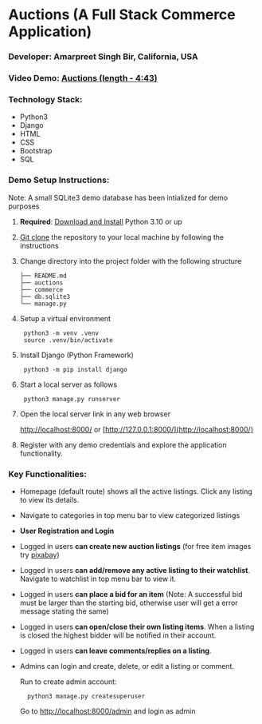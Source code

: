 # Auctions (A Full Stack Commerce Application)
### Developer: Amarpreet Singh Bir, California, USA
### Video Demo:  [Auctions (length - 4:43)](https://youtu.be/HarK5nold6U)
### Technology Stack:
- Python3
- Django
- HTML
- CSS
- Bootstrap
- SQL

### Demo Setup Instructions:
Note: A small SQLite3 demo database has been intialized for demo purposes
1.  **Required**: [Download and Install](https://www.python.org/downloads/) Python 3.10 or up 
2.  [Git clone](https://docs.github.com/en/repositories/creating-and-managing-repositories/cloning-a-repository) the repository to your local machine by following the instructions
3. Change directory into the project folder with the following structure
    ```
    ├── README.md
    ├── auctions
    ├── commerce
    ├── db.sqlite3
    └── manage.py
    ```
    
4. Setup a virtual environment

        python3 -m venv .venv
        source .venv/bin/activate
5. Install Django (Python Framework)

        python3 -m pip install django
6. Start a local server as follows

        python3 manage.py runserver

7. Open the local server link in any web browser
    
    [http://localhost:8000/](http://localhost:8000/) or [http://127.0.0.1:8000/](http://localhost:8000/)
8. Register with any demo credentials and explore the application functionality.

### Key Functionalities:
- Homepage (default route) shows all the active listings. Click any listing to view its details.
- Navigate to categories in top menu bar to view categorized listings
- **User Registration and Login**
- Logged in users **can create new auction listings** (for free item images try [pixabay](https://pixabay.com/))
- Logged in users **can add/remove any active listing to their watchlist**. Navigate to watchlist in top menu bar to view it.
- Logged in users **can place a bid for an item** (Note: A successful bid must be larger than the starting bid, otherwise user will get a error message stating the same)
- Logged in users **can open/close their own listing items**. When a listing is closed the highest bidder will be notified in their account.
- Logged in users **can leave comments/replies on a listing**.
- Admins can login and create, delete, or edit a listing or comment.

    Run to create admin account:

        python3 manage.py createsuperuser

    Go to [http://localhost:8000/admin](http://localhost:8000/admin) and login as admin